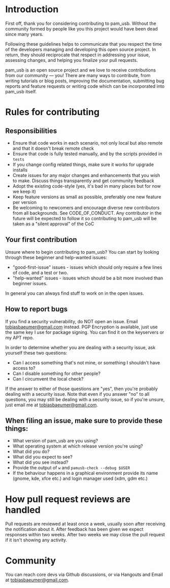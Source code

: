 # Introduction
First off, thank you for considering contributing to pam_usb. 
Without the community formed by people like you this project would have been dead since many years.

Following these guidelines helps to communicate that you respect the time of the developers managing 
and developing this open source project. In return, they should reciprocate that respect in addressing 
your issue, assessing changes, and helping you finalize your pull requests.

pam_usb is an open source project and we love to receive contributions from our community — you! 
There are many ways to contribute, from writing tutorials or blog posts, improving the documentation, 
submitting bug reports and feature requests or writing code which can be incorporated into pam_usb itself.

# Rules for contributing

## Responsibilities
- Ensure that code works in each scenario, not only local but also remote and that it doesn't break remote check
- Ensure that code is fully tested manually, and by the scripts provided in `tests`
- If you change config related things, make sure it works for upgrade installs
- Create issues for any major changes and enhancements that you wish to make. Discuss things transparently and get community feedback
- Adopt the existing code-style (yes, it's bad in many places but for now we keep it)
- Keep feature versions as small as possible, preferably one new feature per version
- Be welcoming to newcomers and encourage diverse new contributors from all backgrounds. See CODE_OF_CONDUCT. Any contributor in the future will be expected to follow it so contributing to pam_usb will be taken as a "silent approval" of the CoC

## Your first contribution
Unsure where to begin contributing to pam_usb? You can start by looking through these beginner and help-wanted issues: 
- "good-first-issue" issues - issues which should only require a few lines of code, and a test or two. 
- "help-wanted" issues - issues which should be a bit more involved than beginner issues. 

In general you can always find stuff to work on in the open issues.


## How to report bugs

If you find a security vulnerability, do NOT open an issue. Email tobiasbaeumer@gmail.com instead. PGP Encryption is available, just use the same key I use for package signing. You can find it on the keyservers or my APT repo.

In order to determine whether you are dealing with a security issue, ask yourself these two questions:

- Can I access something that's not mine, or something I shouldn't have access to?
- Can I disable something for other people?
- Can I circumvent the local check?

If the answer to either of those questions are "yes", then you're probably dealing with a security issue. Note that even if you answer "no" to all questions, you may still be dealing with a security issue, so if you're unsure, just email me at tobiasbaeumer@gmail.com.

## When filing an issue, make sure to provide these things:

- What version of pam_usb are you using?
- What operating system at which release version you're using?
- What did you do?
- What did you expect to see?
- What did you see instead?
- Provide the output of `w` and `pamusb-check --debug $USER`
- If the behaviour happens in a graphical environment provide its name (gnome, kde, xfce etc.) and login manager used (xdm, gdm etc.)

# How pull request reviews are handled

Pull requests are reviewed at least once a week, usually soon after receiving the notification about it. After feedback has been given we expect responses within two weeks. After two weeks we may close the pull request if it isn't showing any activity.

# Community

You can reach core devs via Github discussions, or via Hangouts and Email at <tobiasbaeumer@gmail.com>.


